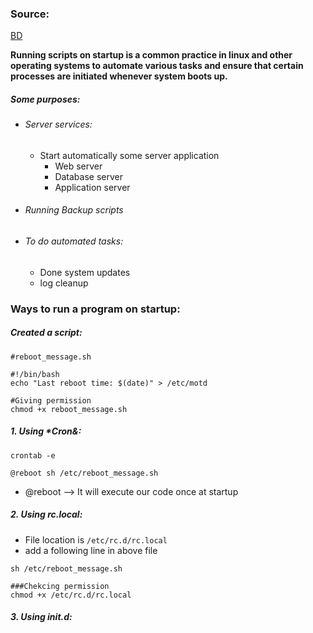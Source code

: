 
### Source:

[BD](https://www.baeldung.com/linux/run-script-on-startup)

**Running scripts on startup is a common practice in linux and other operating systems to automate various tasks and ensure that certain processes are initiated whenever system boots up.**

##### Some purposes:
* ###### Server services:
	* Start automatically some server application
		* Web server
		* Database server
		* Application server
* ###### Running Backup scripts
* ###### To do automated tasks:
	* Done system updates
	* log cleanup

### Ways to run a program on startup:

##### Created a script:
```
#reboot_message.sh

#!/bin/bash
echo "Last reboot time: $(date)" > /etc/motd

#Giving permission
chmod +x reboot_message.sh
```

##### 1. Using *Cron&:

```
crontab -e

@reboot sh /etc/reboot_message.sh
```

* @reboot --> It will execute our code once at startup

##### 2. Using *rc.local*:
* File location is `/etc/rc.d/rc.local`
* add a following line in above file

```
sh /etc/reboot_message.sh

###Chekcing permission
chmod +x /etc/rc.d/rc.local
```


##### 3. Using *init.d*:
